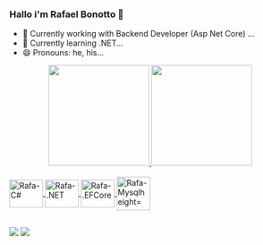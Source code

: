 ### Hallo i'm Rafael Bonotto 👋

- 🔭 Currently working with Backend Developer (Asp Net Core) ...
- 🌱 Currently learning .NET...
- 😄 Pronouns: he, his...

<div align="center">
  <a href="https://github.com/RafaelBonotto">
  <img height="180em" src="https://github-readme-stats.vercel.app/api?username=RafaelBonotto&show_icons=true&theme=tokyonight&include_all_commits=true&count_private=true"/>
  <img height="180em" src="https://github-readme-stats.vercel.app/api/top-langs/?username=RafaelBonotto&layout=compact&langs_count=7&theme=tokyonight"/>
</div>
  
<div style="display: inline_block"><br>
  <img align="center" alt="Rafa-C#" height="50" width="60" src="https://cdn.jsdelivr.net/gh/devicons/devicon/icons/csharp/csharp-original.svg">
  <img align="center" alt="Rafa-.NET" height="50" width="60" src="https://cdn.jsdelivr.net/gh/devicons/devicon/icons/dotnetcore/dotnetcore-original.svg"> 
  <img align="center" alt="Rafa-.EFCore" height="50" width="60" src="https://static.gunnarpeipman.com/wp-content/uploads/2019/12/ef-core-featured.png.webp">   
  <img align="center" alt="Rafa-Mysqlheight="50" width="60" src="https://cdn.jsdelivr.net/gh/devicons/devicon/icons/mysql/mysql-original-wordmark.svg">
</div>
  
  ##
 
<div>   
  <a href = "mailto:rafareisaba@gmail.com"><img src="https://img.shields.io/badge/-Gmail-%23333?style=for-the-badge&logo=gmail&logoColor=white" target="_blank"></a>
  <a href="https://www.linkedin.com/in/bonottorafael/" target="_blank"><img src="https://img.shields.io/badge/-LinkedIn-%230077B5?style=for-the-badge&logo=linkedin&logoColor=white" target="_blank"></a> 
</div>
 
 
 
<!--
**RafaelBonotto/RafaelBonotto** is a ✨ _special_ ✨ repository because its `README.md` (this file) appears on your GitHub profile.

Here are some ideas to get you started:

- 🔭 Currently working with Backend Developer (Asp Net Core) ...
- 🌱 Currently learning .NET...
- 👯 I’m looking to collaborate on ...
- 🤔 I’m looking for help with ...
- 💬 Ask me about ...
- 📫 How to reach me: ...
- ⚡ Fun fact: ...
-->
